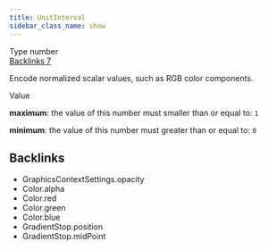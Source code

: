 ```yaml
---
title: UnitInterval
sidebar_class_name: show
---
```


<div className="section-badges">

<div className="badge type">
        <span className="label">Type</span>
        <span className="value">number</span>
      </div>

<a href="#backlinks" className="badge backlinks">
          <span className="label">Backlinks</span>
          <span className="value">7</span>
        </a>

</div>

Encode normalized scalar values, such as RGB color components.

<div className="property-item">

Value

<div className="value-description">

**maximum**: the value of this number must smaller than or equal to: `1`

**minimum**: the value of this number must greater than or equal to: `0`

</div>

</div>

<div id="backlinks" className="section-backlinks">

<div className="backlinks-title"><h2>Backlinks</h2></div>

<ul className="backlinks-list">

<li className="backlink">
      <Link to='/specs/vectorgraphics/graphics-context-settings#opacity'>GraphicsContextSettings.opacity</Link>
      </li>

<li className="backlink">
      <Link to='/specs/vectorgraphics/color#alpha'>Color.alpha</Link>
      </li>

<li className="backlink">
      <Link to='/specs/vectorgraphics/color#red'>Color.red</Link>
      </li>

<li className="backlink">
      <Link to='/specs/vectorgraphics/color#green'>Color.green</Link>
      </li>

<li className="backlink">
      <Link to='/specs/vectorgraphics/color#blue'>Color.blue</Link>
      </li>

<li className="backlink">
      <Link to='/specs/vectorgraphics/gradient-stop#position'>GradientStop.position</Link>
      </li>

<li className="backlink">
      <Link to='/specs/vectorgraphics/gradient-stop#midpoint'>GradientStop.midPoint</Link>
      </li>

</ul>

</div>
